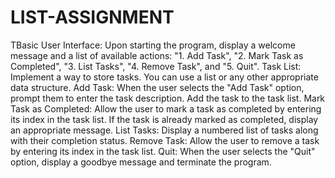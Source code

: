 # LIST-ASSIGNMENT
TBasic User Interface:
Upon starting the program, display a welcome message and a list of available actions: "1. Add Task", "2. Mark Task as Completed", "3. List Tasks", "4. Remove Task", and "5. Quit".
Task List:
Implement a way to store tasks. You can use a list or any other appropriate data structure.
Add Task:
When the user selects the "Add Task" option, prompt them to enter the task description.
Add the task to the task list.
Mark Task as Completed:
Allow the user to mark a task as completed by entering its index in the task list.
If the task is already marked as completed, display an appropriate message.
List Tasks:
Display a numbered list of tasks along with their completion status.
Remove Task:
Allow the user to remove a task by entering its index in the task list.
Quit:
When the user selects the "Quit" option, display a goodbye message and terminate the program.
